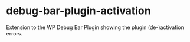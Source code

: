# debug-bar-plugin-activation
Extension to the WP Debug Bar Plugin showing the plugin (de-)activation errors.
